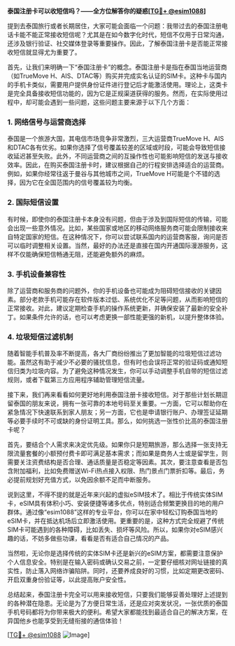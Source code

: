 **泰国注册卡可以收短信吗？——全方位解答你的疑惑[[TG💪+ @esim1088](https://t.me/s/esim1088)]**

提到去泰国旅行或者长期居住，大家可能会面临一个问题：我带过去的泰国注册电话卡能不能正常接收短信呢？尤其是在如今数字化时代，短信不仅用于日常沟通，还涉及银行验证、社交媒体登录等重要操作。因此，了解泰国注册卡是否能正常接收短信就显得尤为重要了。

首先，让我们来明确一下“泰国注册卡”的概念。泰国注册卡是指在泰国当地运营商（如TrueMove H、AIS、DTAC等）购买并完成实名认证的SIM卡。这种卡与国内的手机卡类似，需要用户提供身份证件进行登记后才能激活使用。理论上，这类卡是完全具备接收短信功能的，因为它是正规渠道获得的服务。然而，在实际使用过程中，却可能会遇到一些问题，这些问题主要来源于以下几个方面：

### 1. **网络信号与运营商选择**
泰国是一个旅游大国，其电信市场竞争非常激烈，三大运营商TrueMove H、AIS和DTAC各有优劣。如果你选择了信号覆盖较差的区域或时段，可能会导致短信接收延迟甚至失败。此外，不同运营商之间的互操作性也可能影响短信的发送与接收效率。因此，在购买泰国注册卡时，建议根据自己的行程安排选择适合的运营商。例如，如果你经常往返于曼谷与其他城市之间，TrueMove H可能是个不错的选择，因为它在全国范围内的信号覆盖较为均衡。

### 2. **国际短信设置**
有时候，即使你的泰国注册卡本身没有问题，但由于涉及到国际短信的传输，可能会出现一些意外情况。比如，某些国家或地区的移动网络服务商可能会限制接收来自特定国家的短信。在这种情况下，你可以尝试联系国内的运营商客服，询问是否可以临时调整相关设置。当然，最好的办法还是直接在国内开通国际漫游服务，这样不仅能确保短信畅通无阻，还能避免额外的麻烦。

### 3. **手机设备兼容性**
除了运营商和服务商的问题外，你的手机设备也可能成为阻碍短信接收的关键因素。部分老款手机可能存在软件版本过低、系统优化不足等问题，从而影响短信的正常接收。对此，建议定期检查手机的操作系统更新，并确保安装了最新的安全补丁。如果条件允许的话，也可以考虑更换一部性能更强的新机，以提升整体体验。

### 4. **垃圾短信过滤机制**
随着智能手机普及率不断提高，各大厂商纷纷推出了更加智能的垃圾短信过滤功能。虽然这有助于减少不必要的骚扰信息，但有时也会误将正常的验证码或通知短信归类为垃圾内容。为了避免这种情况发生，你可以手动调整手机自带的短信过滤规则，或者下载第三方应用程序辅助管理短信流量。

接下来，我们再来看看如何更好地利用泰国注册卡接收短信。对于那些计划长期逗留泰国的朋友来说，拥有一张可靠的本地号码至关重要。一方面，它可以帮助你在紧急情况下快速联系到家人朋友；另一方面，它也是申请银行账户、办理签证延期等必要手续时不可或缺的身份证明工具。那么，如何挑选一张性价比高的泰国注册卡呢？

首先，要结合个人需求来决定优先级。如果你只是短期旅游，那么选择一张支持无限流量套餐的小额预付费卡即可满足基本需求；而如果是商务人士或是留学生，则需要关注资费结构是否合理、通话质量是否稳定等因素。其次，要注意查看是否包含附加福利，比如免费赠送Wi-Fi热点接入权限、热门景点门票折扣等。最后，务必提前规划好充值方式，以免因余额不足而中断服务。

说到这里，不得不提的就是近年来兴起的虚拟eSIM技术了。相比于传统实体SIM卡，eSIM具有体积小巧、安装便捷等诸多优点，特别适合频繁更换目的地的用户群体。通过像“esim1088”这样的专业平台，你可以在家中轻松订购泰国当地的eSIM卡，并在抵达机场后立即激活使用。更重要的是，这种方式完全规避了传统SIM卡可能遇到的各种障碍，比如丢失、损坏等风险。所以，如果你对eSIM感兴趣的话，不妨多做些功课，看看是否有适合自己情况的产品。

当然啦，无论你是选择传统的实体SIM卡还是新兴的eSIM方案，都需要注意保护个人信息安全。特别是在输入密码或确认交易之前，一定要仔细核对网址链接的真实性，防止落入网络诈骗陷阱。同时，还要养成良好的习惯，比如定期更改密码、开启双重身份验证等，以此提高账户安全性。

总结起来，泰国注册卡完全可以用来接收短信，只要我们能够妥善处理好上述提到的各种潜在隐患。无论是为了方便日常生活，还是应对突发状况，一张优质的泰国手机号码都将为你带来极大的便利。希望大家都能找到最适合自己的解决方案，在异国他乡也能享受到无缝衔接的通信体验！

[[TG💪+ @esim1088](https://t.me/s/esim1088) ![Image](https://i.postimg.cc/4NQfJmqS/Snipaste-2025-05-13-00-14-12.png)]